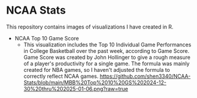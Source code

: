 # NCAA Stats

This repository contains images of visualizations I have created in R. 

- NCAA Top 10 Game Score
  - This visualization includes the Top 10 Individual Game Performances in College Basketball over the past week, according to Game Score. Game Score was created by John Hollinger to give a rough measure of a player's productivity for a single game. The formula was mainly created for NBA games, so I haven't adjusted the formula to correctly reflect NCAA games.
    https://github.com/shen3340/NCAA-Stats/blob/main/MBB%20Top%2010%20GS%202024-12-30%20thru%202025-01-06.png?raw=true
